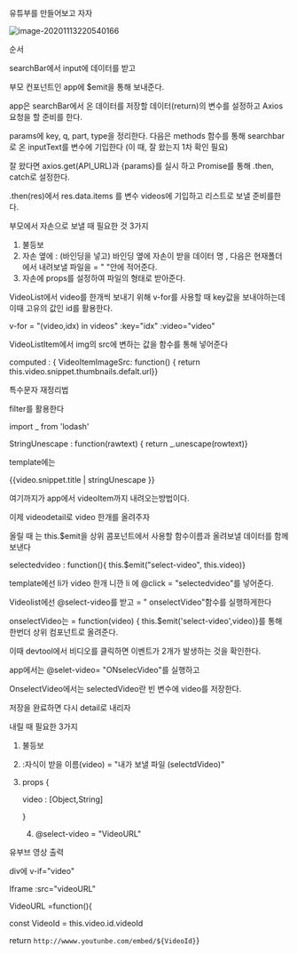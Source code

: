 유튜부를 만들어보고 자자

![image-20201113220540166](C:%5CUsers%5CMinho%5CAppData%5CRoaming%5CTypora%5Ctypora-user-images%5Cimage-20201113220540166.png)

순서



searchBar에서 input에 데이터를 받고

부모 컨포넌트인 app에 $emit을 통해 보내준다.



app은 searchBar에서 온 데이터를 저장할 데이터(return)의 변수를 설정하고 Axios 요청을 할 준비를 한다.

params에 key, q, part, type을 정리한다. 다음은 methods 함수를 통해 searchbar로 온 inputText를 변수에 기입한다 (이 때, 잘 왔는지 1차 확인 필요)

잘 왔다면 axios.get(API_URL)과 {params}를 실시 하고 Promise를 통해 .then,  catch로 설정한다.

.then(res)에서 res.data.items 를 변수 videos에 기입하고 리스트로 보낼 준비를한다.





부모에서 자손으로 보낼 때 필요한 것 3가지

1. 불등보
2.  자손 옆에 : (바인딩을 넣고) 바인딩 옆에 자손이 받을 데이터 명 , 다음은 현재폴더에서 내려보낼 파일을 = " "안에 적어준다.
3. 자손에 props를 설정하여 파일의 형태로 받아준다.



VideoList에서 video를 한개씩 보내기 위해 v-for를 사용할 때 key값을 보내야하는데 이때 고유의 값인 id를 활용한다. 

v-for = "(video,idx) in videos" :key="idx" :video="video"



VideoListItem에서 img의 src에 변하는 값을 함수를 통해 넣어준다

computed : { VideoItemImageSrc: function() { return this.video.snippet.thumbnails.defalt.url}} 

특수문자 재정리법

filter를 활용한다

import _ from 'lodash'

StringUnescape : function(rawtext) { return _.unescape(rowtext)} 



template에는

{{video.snippet.title | stringUnescape }}

여기까지가 app에서 videoItem까지 내려오는방법이다.



이제 videodetail로 video 한개를 올려주자

올릴 때 는 this.$emit을 상위 콤포넌트에서 사용할 함수이름과 올려보낼 데이터를 함께 보낸다

selectedvideo : function(){ this.$emit("select-video", this.video)}

template에선 li가 video 한개 니깐 li 에 @click = "selectedvideo"를 넣어준다.

Videolist에선  @select-video를 받고 = " onselectVideo"함수를 실행하게한다

onselectVideo는 = function(video) { this.$emit('select-video',video)}를 통해 한번더 상위 컴포넌트로 올려준다.

이때 devtool에서 비디오를 클릭하면 이벤트가 2개가 발생하는 것을 확인한다.

app에서는 @selet-video= "ONselecVideo"를 실행하고

OnselectVideo에서는 selectedVideo란 빈 변수에 video를 저장한다.

저장을 완료하면 다시 detail로 내리자

내릴 때 필요한 3가지

1. 불등보

2. :자식이 받을 이름(video) = "내가 보낼 파일 (selectdVideo)"

3. props {

   video : [Object,String]

   }

   4. @select-video = "VideoURL"

   

  

유부브 영상 출력

div에 v-if="video"

Iframe :src="videoURL"

VideoURL =function(){

const VideoId = this.video.id.videoId

return `http://wwww.youtunbe.com/embed/${VideoId}`}
